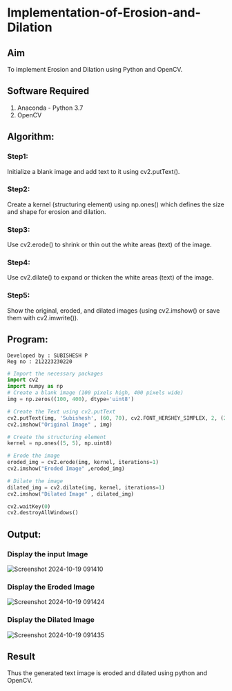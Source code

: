 # Implementation-of-Erosion-and-Dilation
## Aim
To implement Erosion and Dilation using Python and OpenCV.
## Software Required
1. Anaconda - Python 3.7
2. OpenCV
## Algorithm:
### Step1:
Initialize a blank image and add text to it using cv2.putText().

### Step2:
Create a kernel (structuring element) using np.ones() which defines the size and shape for erosion and dilation.

### Step3:
Use cv2.erode() to shrink or thin out the white areas (text) of the image.

### Step4:
Use cv2.dilate() to expand or thicken the white areas (text) of the image.

### Step5:
Show the original, eroded, and dilated images (using cv2.imshow() or save them with cv2.imwrite()).

## Program:
```
Developed by : SUBISHESH P
Reg no : 212223230220
```
``` Python
# Import the necessary packages
import cv2
import numpy as np
# Create a blank image (100 pixels high, 400 pixels wide)
img = np.zeros((100, 400), dtype='uint8')

# Create the Text using cv2.putText
cv2.putText(img, 'Subishesh', (60, 70), cv2.FONT_HERSHEY_SIMPLEX, 2, (255), 5)
cv2.imshow("Original Image" , img)

# Create the structuring element
kernel = np.ones((5, 5), np.uint8)

# Erode the image
eroded_img = cv2.erode(img, kernel, iterations=1)
cv2.imshow("Eroded Image" ,eroded_img)

# Dilate the image
dilated_img = cv2.dilate(img, kernel, iterations=1)
cv2.imshow("Dilated Image" , dilated_img)

cv2.waitKey(0)
cv2.destroyAllWindows()
```
## Output:

### Display the input Image
![Screenshot 2024-10-19 091410](https://github.com/user-attachments/assets/1542fef5-da2f-4300-8970-72b6aab19b73)

### Display the Eroded Image
![Screenshot 2024-10-19 091424](https://github.com/user-attachments/assets/720b24e2-b375-4b84-a510-d850a519a215)

### Display the Dilated Image
![Screenshot 2024-10-19 091435](https://github.com/user-attachments/assets/0b576291-5e28-4b8e-ac74-4e730af5bd9f)

## Result
Thus the generated text image is eroded and dilated using python and OpenCV.
